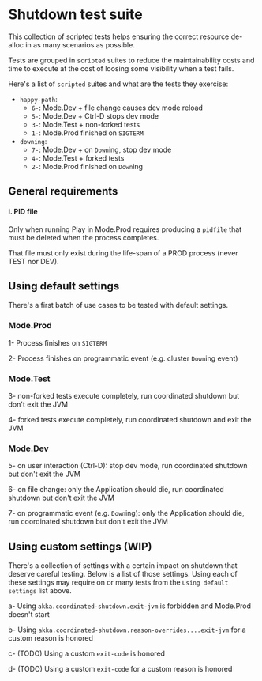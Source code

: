 # Shutdown test suite

This collection of scripted tests helps ensuring the correct resource de-alloc 
in as many scenarios as possible.

Tests are grouped in `scripted` suites to reduce the maintainability costs and time 
to execute at the cost of loosing some visibility when a test fails. 

Here's a list of `scripted` suites and what are the tests they exercise:

 * `happy-path`:
    * `6-`: Mode.Dev + file change causes dev mode reload
    * `5-`: Mode.Dev + Ctrl-D stops dev mode
    * `3-`: Mode.Test + non-forked tests
    * `1-`: Mode.Prod finished on `SIGTERM`
 * `downing`:
    * `7-`: Mode.Dev + on `Down`ing, stop dev mode 
    * `4-`: Mode.Test + forked tests
    * `2-`: Mode.Prod finished on `Down`ing

## General requirements

#### i. PID file 

Only when running Play in Mode.Prod requires producing a `pidfile` that must be deleted when the 
process completes.

That file must only exist during the life-span of a PROD process (never TEST nor DEV).


## Using default settings

There's a first batch of use cases to be tested with default settings.

### Mode.Prod

1- Process finishes on `SIGTERM`

2- Process finishes on programmatic event (e.g. cluster `Down`ing event) 

### Mode.Test

3- non-forked tests execute completely, run coordinated shutdown but don't exit the JVM

4- forked tests execute completely, run coordinated shutdown and exit the JVM

### Mode.Dev

5- on user interaction (Ctrl-D): stop dev mode, run coordinated shutdown but don't exit the JVM

6- on file change: only the Application should die, run coordinated shutdown but don't exit the JVM

7- on programmatic event (e.g. `Down`ing): only the Application should die, run coordinated shutdown but don't exit the JVM



## Using custom settings (WIP) 

There's a collection of settings with a certain impact on shutdown that deserve careful testing. Below is a 
list of those settings. Using each of these settings may require on or many tests from the `Using default settings` list above.
 
a- Using `akka.coordinated-shutdown.exit-jvm` is forbidden and Mode.Prod doesn't start 

b- Using `akka.coordinated-shutdown.reason-overrides....exit-jvm` for a custom reason is honored 

c- (TODO) Using a custom `exit-code` is honored

d- (TODO) Using a custom `exit-code` for a custom reason is honored